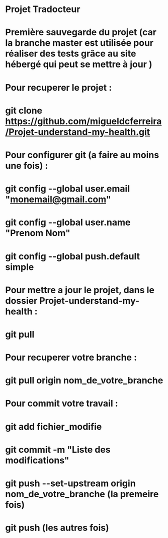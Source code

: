 # Projet Tradocteur

# Première sauvegarde du projet (car la branche master est utilisée pour réaliser des tests grâce au site hébergé qui peut se mettre à jour )

# Pour recuperer le projet :
# git clone https://github.com/migueldcferreira/Projet-understand-my-health.git

# Pour configurer git (a faire au moins une fois) :
# git config --global user.email "monemail@gmail.com"
# git config --global user.name "Prenom Nom"
# git config --global push.default simple

#

# Pour mettre a jour le projet, dans le dossier Projet-understand-my-health :
# git pull

#

# Pour recuperer votre branche :
# git pull origin nom_de_votre_branche

#

# Pour commit votre travail :
# git add fichier_modifie
# git commit -m "Liste des modifications"
# git push --set-upstream origin nom_de_votre_branche (la premeire fois)
# git push (les autres fois)
